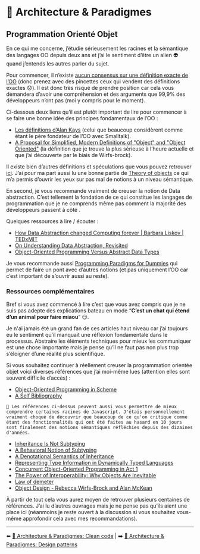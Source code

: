 # 🌇 Architecture & Paradigmes

## Programmation Orienté Objet
En ce qui me concerne, j’étudie sérieusement les racines et la sémantique des langages OO depuis deux ans et j’ai le sentiment d’être un alien 👽 quand j’entends les autres parler du sujet.

Pour commencer, il n’existe [aucun consensus sur une définition exacte de l’OO](https://wiki.c2.com/?NobodyAgreesOnWhatOoIs) (donc prenez avec des pincettes ceux qui vendent des définitions exactes 😞). Il est donc très risqué de prendre position car cela vous demandera d’avoir une compréhension et des arguments que 99,9% des développeurs n’ont pas (moi y compris pour le moment).

Ci-dessous deux liens qu’il est plutôt important de lire pour commencer à se faire une bonne idée des principes fondamentaux de l’OO :

* [Les définitions d’Alan Kays](https://wiki.c2.com/?AlanKaysDefinitionOfObjectOriented) (celui que beaucoup considèrent comme étant le père fondateur de l’OO avec Smalltalk).
* [A Proposal for Simplified, Modern Definitions of "Object" and "Object Oriented"](https://wcook.blogspot.com/2012/07/proposal-for-simplified-modern.html) (la définition que je trouve la plus sérieuse à l’heure actuelle et que j’ai découverte par le biais de Wirfs-brock).

Il existe bien d’autres définitions et spéculations que vous pouvez retrouver [ici](https://wiki.c2.com/?DefinitionsForOo). J’ai pour ma part aussi lu une bonne partie de [Theory of objects](http://lucacardelli.name/TheoryOfObjects.html) ce qui m’a permis d’ouvrir les yeux sur pas mal de notions à un niveau sémantique.

En second, je vous recommande vraiment de creuser la notion de Data abstraction. C’est tellement la fondation de ce qui constitue les langages de programmation que je ne comprends même pas comment la majorité des développeurs passent à côté . 

Quelques ressources à lire / écouter :

* [How Data Abstraction changed Computing forever | Barbara Liskov | TEDxMIT](https://www.youtube.com/watch?v=_jTc1BTFdIo)
* [On Understanding Data Abstraction, Revisited](https://www.cs.utexas.edu/~wcook/Drafts/2009/essay.pdf)
* [Object-Oriented Programming Versus Abstract Data Types](https://www.cs.utexas.edu/~wcook/papers/OOPvsADT/CookOOPvsADT90.pdf)

Je vous recommande aussi [Programming Paradigms for Dummies](https://www.info.ucl.ac.be/~pvr/VanRoyChapter.pdf) qui permet de faire un pont avec d’autres notions (et pas uniquement l’OO car c’est important de s’ouvrir aussi au reste). 

### Ressources complémentaires

Bref si vous avez commencé à lire c’est que vous avez compris que je ne suis pas adepte des explications bateau en mode “**C’est un chat qui étend d’un animal pour faire miaou**” 😏.

Je n'ai jamais été un grand fan de ces articles haut niveau car j’ai toujours eu le sentiment qu’il manquait une réflexion fondamentale dans le processus. Abstraire les éléments techniques pour mieux les communiquer est une chose importante mais je pense qu’il ne faut pas non plus trop s’éloigner d’une réalité plus scientifique.

Si vous souhaitez continuer à réellement creuser la programmation orientée objet voici diverses références que j’ai moi-même lues (attention elles sont souvent difficile d’accès) :

* [Object-Oriented Programming in Scheme](https://mumble.net/~jar/pubs/oopis.pdf)
* [A Self Bibliography](https://bibliography.selflanguage.org/)

```
👀 Les références ci-dessus peuvent aussi vous permettre de mieux comprendre certaines racines de Javascript. J'étais personnellement vraiment choqué de découvrir que beaucoup de ce qu'on critique comme étant des fonctionnalités qui ont été faites au hasard en 10 jours sont finalement des notions sémantiques réfléchies depuis des dizaines d'années.
```

* [Inheritance Is Not Subtyping](https://www.cs.utexas.edu/~wcook/papers/InheritanceSubtyping90/CookPOPL90.pdf)
* [A Behavioral Notion of Subtyping](https://www.cs.cmu.edu/~wing/publications/LiskovWing94.pdf)
* [A Denotational Semantics of Inheritance](https://www.cs.utexas.edu/~wcook/papers/thesis/cook89.pdf)
* [Representing Type Information in Dynamically Typed Languages](https://citeseerx.ist.psu.edu/viewdoc/download?doi=10.1.1.39.4394&rep=rep1&type=pdf)
* [Concurrent Object-Oriented Programming in Act 1](https://web.media.mit.edu/~lieber/Lieberary/OOP/Act-1/Concurrent-OOP-in-Act-1.html)
* [The Power of Interoperability: Why Objects Are Inevitable](http://www.cs.cmu.edu/~aldrich/papers/objects-essay.pdf)
* [Law of demeter](https://www2.ccs.neu.edu/research/demeter/papers/law-of-demeter/oopsla88-law-of-demeter.pdf)
* [Object Design - Rebecca Wirfs-Brock and Alan McKean](https://www.informit.com/promotions/object-design-142314?utm_source=referral&utm_medium=wrifsbrock&utm_campaign=objectdesign&utm_term=pdf)

À partir de tout cela vous aurez moyen de retrouver plusieurs centaines de références. J’ai lu d’autres ouvrages mais je ne pense pas qu’ils aient une place ici (néanmoins je reste ouvert à la discussion si vous souhaitez vous-même approfondir cela avec mes recommandations).

---

⬅️ [🌇 Architecture & Paradigmes: Clean code](./cleancode.md) |
➡️ [🌇 Architecture & Paradigmes: Design patterns](./designpatterns.md)
